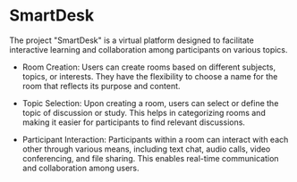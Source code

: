 # SmartDesk

The project "SmartDesk" is a virtual platform designed to facilitate interactive learning and collaboration among participants on various topics.

* Room Creation: Users can create rooms based on different subjects, topics, or interests. They have the flexibility to choose a name for the room that reflects its purpose and content.

* Topic Selection: Upon creating a room, users can select or define the topic of discussion or study. This helps in categorizing rooms and making it easier for participants to find relevant discussions.
  
* Participant Interaction: Participants within a room can interact with each other through various means, including text chat, audio calls, video conferencing, and file sharing. This enables real-time communication and collaboration among users.

